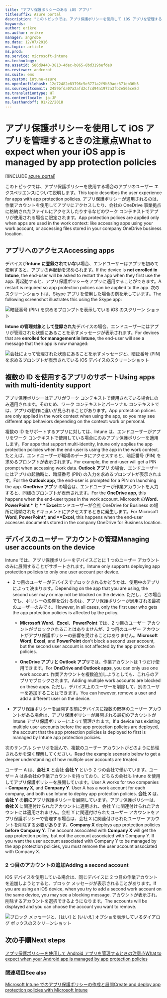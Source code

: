 ```yaml
---
title: "アプリ保護ポリシーのある iOS アプリ"
titlesuffix: Azure portal
description: "このトピックでは、アプリ保護ポリシーを使用して iOS アプリを管理するときの注意点について説明します。\""
keywords: 
author: erikre
ms.author: erikre
manager: angrobe
ms.date: 12/07/2016
ms.topic: article
ms.prod: 
ms.service: microsoft-intune
ms.technology: 
ms.assetid: 586d9440-3813-4dec-b865-8bd319befde0
ms.reviewer: andcerat
ms.suite: ems
ms.custom: intune-azure
ms.openlocfilehash: 12e72482e83796c5e3771a2f9b39aec671eb36b5
ms.sourcegitcommit: 2459bfda07a2afd2cfcd94a1972a3fb2e565ce8d
ms.translationtype: HT
ms.contentlocale: ja-JP
ms.lasthandoff: 01/22/2018
---
```

# <a name="what-to-expect-when-your-ios-app-is-managed-by-app-protection-policies"></a><span data-ttu-id="af72f-103">アプリ保護ポリシーを使用して iOS アプリを管理するときの注意点</span><span class="sxs-lookup"><span data-stu-id="af72f-103">What to expect when your iOS app is managed by app protection policies</span></span>

[!INCLUDE [azure_portal](./includes/azure_portal.md)]

<span data-ttu-id="af72f-104">このトピックでは、アプリ保護ポリシーを使用する場合のアプリのユーザー エクスペリエンスについて説明します。</span><span class="sxs-lookup"><span data-stu-id="af72f-104">This topic describes the user experience for apps with app protection policies.</span></span> <span data-ttu-id="af72f-105">アプリ保護ポリシーが適用されるのは、作業アカウントを使用してアプリにアクセスしたり、会社の OneDrive 事業拠点に格納されたファイルにアクセスしたりするなどのワーク コンテキストでアプリが使用される場合に限定されます。</span><span class="sxs-lookup"><span data-stu-id="af72f-105">App protection polices are applied only when apps are used in the work context: like accessing apps using your work account, or accessing files stored in your company OneDrive business location.</span></span>
##  <a name="accessing-apps"></a><span data-ttu-id="af72f-106">アプリへのアクセス</span><span class="sxs-lookup"><span data-stu-id="af72f-106">Accessing apps</span></span>

<span data-ttu-id="af72f-107">デバイスが**Intune に登録されていない**場合、エンドユーザーはアプリを初めて使用すると、アプリの再起動を求められます。</span><span class="sxs-lookup"><span data-stu-id="af72f-107">If the device is **not enrolled in Intune**, the end-user will be asked to restart the app when they first use the app.</span></span>  <span data-ttu-id="af72f-108">再起動すると、アプリ保護ポリシーをアプリに適用することができます。</span><span class="sxs-lookup"><span data-stu-id="af72f-108">A restart is required so app protection polices can be applied to the app.</span></span> <span data-ttu-id="af72f-109">次のスクリーンショットは、Skype アプリを使用した場合の例を示しています。</span><span class="sxs-lookup"><span data-stu-id="af72f-109">The following screenshot illustrates this using the Skype app:</span></span>


![暗証番号 (PIN) を求めるプロンプトを表示している iOS のスクリーン ショット](./media/ios-pin-prompt.png)

<span data-ttu-id="af72f-111">**Intune の管理対象として登録された**デバイスの場合、エンドユーザーにはアプリが管理された状態にあることを示すメッセージが表示されます。</span><span class="sxs-lookup"><span data-stu-id="af72f-111">For devices that are **enrolled for management in Intune**, the end-user will see a message that their app is now managed:</span></span>

![会社によって管理された状態にあることを示すメッセージと、暗証番号 (PIN) を求めるプロンプトが表示されている iOS デバイスのスクリーンショット](./media/ios-managed-devices-pin-prompt.png)

##  <a name="using-apps-with-multi-identity-support"></a><span data-ttu-id="af72f-113">複数の ID を使用するアプリのサポート</span><span class="sxs-lookup"><span data-stu-id="af72f-113">Using apps with multi-identity support</span></span>

<span data-ttu-id="af72f-114">アプリ保護ポリシーはアプリがワーク コンテキストで使用されている場合にのみ適用されます。そのため、ワーク コンテキストとパーソナル コンテキストでは、アプリの動作に違いが見られることがあります。</span><span class="sxs-lookup"><span data-stu-id="af72f-114">App protection polices are only applied in the work context when using the app, so you may see different app behaviors depending on the context: work or personal.</span></span>  

<span data-ttu-id="af72f-115">複数の ID をサポートするアプリに対しては、Intune は、エンドユーザーがアプリをワーク コンテキストで使用している場合にのみアプリ保護ポリシーを適用します。</span><span class="sxs-lookup"><span data-stu-id="af72f-115">For apps that support multi-identity, Intune only applies the app protection policies when the end-user is using the app in the work context.</span></span>  <span data-ttu-id="af72f-116">たとえば、エンドユーザーが職場のデータにアクセスすると、暗証番号 (PIN) を求めるプロンプトが表示されます。</span><span class="sxs-lookup"><span data-stu-id="af72f-116">For example, the end-user will get a PIN prompt when accessing work data.</span></span>  <span data-ttu-id="af72f-117"><strong>Outlook アプリ</strong> の場合、エンドユーザーにはアプリの起動時に、暗証番号 (PIN) の入力を求めるプロンプトが表示されます。</span><span class="sxs-lookup"><span data-stu-id="af72f-117">For the <strong>Outlook app</strong>, the end-user is prompted for a PIN on launching the app.</span></span> <span data-ttu-id="af72f-118"><strong>OneDrive アプリ</strong> の場合は、エンドユーザーが作業アカウントを入力すると、同様のプロンプトが表示されます。</span><span class="sxs-lookup"><span data-stu-id="af72f-118">For the <strong>OneDrive app</strong>, this happens when the end-user types in the work account.</span></span>  <span data-ttu-id="af72f-119">Microsoft の<strong>Word</strong>、 <strong>PowerPoint \* と \* \* Excel</strong>エンドユーザーが会社 OneDrive for Business の場所に格納されたドキュメントにアクセスするときに発生します。</span><span class="sxs-lookup"><span data-stu-id="af72f-119">For Microsoft <strong>Word</strong>, <strong>PowerPoint\*, and \*\*Excel</strong>, this happens when the end-user accesses documents stored in the company OneDrive for Business location.</span></span>
##  <a name="managing-user-accounts-on-the-device"></a><span data-ttu-id="af72f-120">デバイスのユーザー アカウントの管理</span><span class="sxs-lookup"><span data-stu-id="af72f-120">Managing user accounts on the device</span></span>

<span data-ttu-id="af72f-121">Intune では、アプリ保護ポリシーをデバイスごとに 1 つのユーザー アカウントのみに展開することがサポートされます。</span><span class="sxs-lookup"><span data-stu-id="af72f-121">Intune only supports deploying app protection policies to only one user account per device.</span></span>

* <span data-ttu-id="af72f-122">2 つ目のユーザーがデバイスでブロックされるかどうかは、使用中のアプリによって決まります。</span><span class="sxs-lookup"><span data-stu-id="af72f-122">Depending on the app that you are using, the second user may or may not be blocked on the device.</span></span> <span data-ttu-id="af72f-123">ただし、どの場合でも、ポリシーの影響を受けるのは、アプリ保護ポリシーが適用される最初のユーザーのみです。</span><span class="sxs-lookup"><span data-stu-id="af72f-123">However, in all cases, only the first user who gets the app protection policies is affected by the policy.</span></span>
  * <span data-ttu-id="af72f-124">**Microsoft Word**、**Excel**、**PowerPoint** では、2 つ目のユーザー アカウントがブロックされることはありませんが、2 つ目のユーザー アカウントがアプリ保護ポリシーの影響を受けることはありません。</span><span class="sxs-lookup"><span data-stu-id="af72f-124">**Microsoft Word**, **Excel**, and **PowerPoint** don't block a second user account, but the second user account is not affected by the app protection policies.</span></span>  

  * <span data-ttu-id="af72f-125">**OneDrive アプリと Outlook アプリ**では、作業アカウントは 1 つだけ使用できます。</span><span class="sxs-lookup"><span data-stu-id="af72f-125">For **OneDrive and Outlook apps**, you can only use one work account.</span></span>  <span data-ttu-id="af72f-126">作業アカウントを複数追加しようとしても、これらのアプリでブロックされます。</span><span class="sxs-lookup"><span data-stu-id="af72f-126">Adding multiple work accounts are blocked on these apps.</span></span>  <span data-ttu-id="af72f-127">ただし、デバイス上のユーザーを削除して、別のユーザーを追加することはできます。</span><span class="sxs-lookup"><span data-stu-id="af72f-127">You can however, remove a user and add a different user on the device.</span></span>

* <span data-ttu-id="af72f-128">アプリ保護ポリシーを展開する前にデバイスに複数の既存のユーザー アカウントがある場合は、アプリ保護ポリシーが展開される最初のアカウントが Intune アプリ保護ポリシーによって管理されます。</span><span class="sxs-lookup"><span data-stu-id="af72f-128">If a device has existing multiple user accounts before the app protection policies are deployed, the account that the app protection policies is deployed to first is managed by Intune app protection policies.</span></span>


<span data-ttu-id="af72f-129">次のサンプル シナリオを読んで、複数のユーザー アカウントがどのように処理されるかを深く理解してください。</span><span class="sxs-lookup"><span data-stu-id="af72f-129">Read the example scenario below to get a deeper understanding of how multiple user accounts are treated.</span></span>

<span data-ttu-id="af72f-130">ユーザー A は、**会社 X** と会社 **会社 Y** という 2 つの会社で働いています。ユーザー A は各会社の作業アカウントを持っており、どちらの会社も Intune を使用してアプリ保護ポリシーを展開しています。</span><span class="sxs-lookup"><span data-stu-id="af72f-130">User A works for two companies - **Company X**, and **Company Y**. User A has a work account for each company, and both use Intune to deploy app protection policies.</span></span> <span data-ttu-id="af72f-131">**会社 X** は、**会社 Y** の**前に**アプリ保護ポリシーを展開しています。アプリ保護ポリシーは、**会社 X** に関連付けられたアカウントに適用され、会社 Y に関連付けられたアカウントには適用されません。会社 Y に関連付けられたユーザー アカウントをアプリ保護ポリシーで管理する場合は、会社 X に関連付けられたユーザー アカウントを削除する必要があります。</span><span class="sxs-lookup"><span data-stu-id="af72f-131">**Company X** deploys app protection policies **before** **Company Y**. The account associated with **Company X** will get the app protection policy, but not the account associated with Company Y. If you want the user account associated with Company Y to be managed by the app protection policies, you must remove the user account associated with Company X.</span></span>
### <a name="adding-a-second-account"></a><span data-ttu-id="af72f-132">2 つ目のアカウントの追加</span><span class="sxs-lookup"><span data-stu-id="af72f-132">Adding a second account</span></span>

<span data-ttu-id="af72f-133">iOS デバイスを使用している場合は、同じデバイスに 2 つ目の作業アカウントを追加しようとすると、ブロック メッセージが表示されることがあります。</span><span class="sxs-lookup"><span data-stu-id="af72f-133">If you are using an iOS device, when you try to add a second work account on the same device, you may see a blocking message.</span></span>  <span data-ttu-id="af72f-134">アカウントが表示され、削除するアカウントを選択できるようになります。</span><span class="sxs-lookup"><span data-stu-id="af72f-134">The accounts will be displayed and you can choose the account you want to remove.</span></span>

![ブロック メッセージと、[はい] と [いいえ] オプショを表示しているダイアログ ボックスのスクリーンショット](./media/ios-switch-user.PNG)

## <a name="next-steps"></a><span data-ttu-id="af72f-136">次の手順</span><span class="sxs-lookup"><span data-stu-id="af72f-136">Next steps</span></span>
[<span data-ttu-id="af72f-137">アプリ保護ポリシーを使用して Android アプリを管理するときの注意点</span><span class="sxs-lookup"><span data-stu-id="af72f-137">What to expect when your Android app is managed by app protection policies</span></span>](app-protection-enabled-apps-android.md)
### <a name="see-also"></a><span data-ttu-id="af72f-138">関連項目</span><span class="sxs-lookup"><span data-stu-id="af72f-138">See also</span></span>
[<span data-ttu-id="af72f-139">Microsoft Intune でのアプリ保護ポリシーの作成と展開</span><span class="sxs-lookup"><span data-stu-id="af72f-139">Create and deploy app protection policies with Microsoft Intune</span></span>](app-protection-policies.md)
